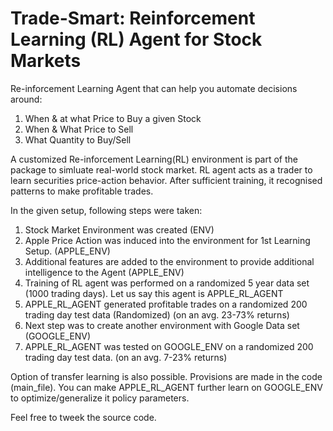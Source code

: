 # Trade-Smart: Reinforcement Learning (RL) Agent for Stock Markets
Re-inforcement Learning Agent that can help you automate decisions around:
1. When & at what Price to Buy a given Stock
2. When & What Price to Sell
3. What Quantity to Buy/Sell

A customized Re-inforcement Learning(RL) environment is part of the package to simluate real-world stock market. RL agent acts as a trader to learn securities price-action behavior. After sufficient training, it recognised patterns to make profitable trades.

In the given setup, following steps were taken:
1. Stock Market Environment was created (ENV)
2. Apple Price Action was induced into the environment for 1st Learning Setup. (APPLE_ENV)
3. Additional features are added to the environment to provide additional intelligence to the Agent (APPLE_ENV)
4. Training of RL agent was performed on a randomized 5 year data set (1000 trading days). Let us say this agent is APPLE_RL_AGENT
5. APPLE_RL_AGENT generated profitable trades on a randomized 200 trading day test data (Randomized) (on an avg. 23-73% returns)  
6. Next step was to create another environment with Google Data set (GOOGLE_ENV)
7. APPLE_RL_AGENT was tested on GOOGLE_ENV on a randomized 200 trading day test data. (on an avg. 7-23% returns)

Option of transfer learning is also possible. Provisions are made in the code (main_file). You can make APPLE_RL_AGENT further learn on GOOGLE_ENV to optimize/generalize it policy parameters. 

Feel free to tweek the source code.
